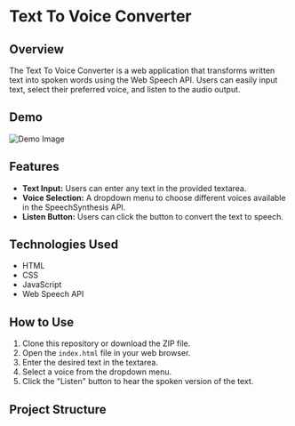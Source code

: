 # Text To Voice Converter

## Overview
The Text To Voice Converter is a web application that transforms written text into spoken words using the Web Speech API. Users can easily input text, select their preferred voice, and listen to the audio output.

## Demo
![Demo Image](project-image2.jpg) <!-- Replace with an actual demo image path -->

## Features
- **Text Input:** Users can enter any text in the provided textarea.
- **Voice Selection:** A dropdown menu to choose different voices available in the SpeechSynthesis API.
- **Listen Button:** Users can click the button to convert the text to speech.

## Technologies Used
- HTML
- CSS
- JavaScript
- Web Speech API

## How to Use
1. Clone this repository or download the ZIP file.
2. Open the `index.html` file in your web browser.
3. Enter the desired text in the textarea.
4. Select a voice from the dropdown menu.
5. Click the "Listen" button to hear the spoken version of the text.

## Project Structure
